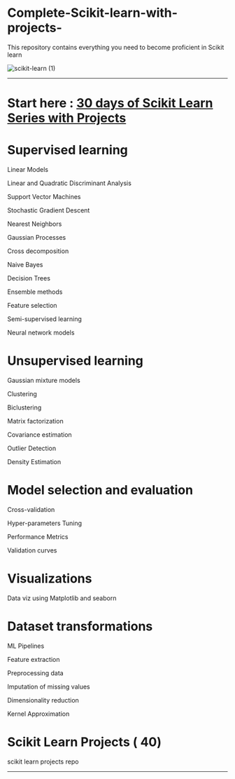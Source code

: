 # Complete-Scikit-learn-with-projects-
This repository contains everything you need to become proficient in Scikit learn


![scikit-learn (1)](https://user-images.githubusercontent.com/104568275/210075287-f07d6935-607b-428a-bcfe-c49f9a8ce604.png)


---

# Start here : [30 days of Scikit Learn Series with Projects](https://medium.com/coders-mojo/day-1-of-30-days-of-scikit-learn-series-with-projects-76341935e5fd?sk=44a6845c53109c2482c368bdb7924e46)

# Supervised learning

Linear Models

Linear and Quadratic Discriminant Analysis

Support Vector Machines

Stochastic Gradient Descent

Nearest Neighbors

Gaussian Processes

Cross decomposition

Naive Bayes

Decision Trees

Ensemble methods

Feature selection

Semi-supervised learning

Neural network models

# Unsupervised learning

Gaussian mixture models

Clustering

Biclustering

Matrix factorization

Covariance estimation

Outlier Detection

Density Estimation

# Model selection and evaluation

Cross-validation

Hyper-parameters Tuning

Performance Metrics

Validation curves

# Visualizations

Data viz using Matplotlib and seaborn

# Dataset transformations

ML Pipelines

Feature extraction

Preprocessing data

Imputation of missing values

Dimensionality reduction

Kernel Approximation

# Scikit Learn Projects ( 40)

scikit learn projects repo 

---
